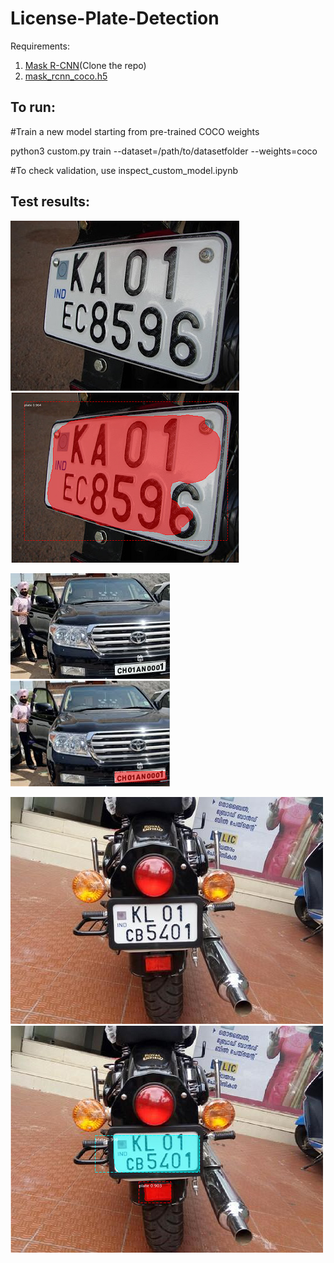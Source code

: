 # License-Plate-Detection

Requirements:
1. [Mask R-CNN](https://github.com/matterport/Mask_RCNN)(Clone the repo)
2. [mask_rcnn_coco.h5](https://github.com/matterport/Mask_RCNN/releases)

## To run:
#Train a new model starting from pre-trained COCO weights

python3 custom.py train --dataset=/path/to/datasetfolder --weights=coco

#To check validation, use inspect_custom_model.ipynb

## Test results:
![alt text](https://github.com/tanmaypandey7/License-Plate-Detection/blob/master/test%20results/true%20plate.JPG "Original plate")
![alt text](https://github.com/tanmaypandey7/License-Plate-Detection/blob/master/test%20results/detected%20plate.png "Detected plate")

![alt text](https://github.com/tanmaypandey7/License-Plate-Detection/blob/master/test%20results/true%20plate%202.jpeg "Original plate")
![alt text](https://github.com/tanmaypandey7/License-Plate-Detection/blob/master/test%20results/detected%20plate%202.png "Detected plate")

![alt text](https://github.com/tanmaypandey7/License-Plate-Detection/blob/master/test%20results/true%20plate%203.jpeg "Original plate")
![alt text](https://github.com/tanmaypandey7/License-Plate-Detection/blob/master/test%20results/detected%20plate%203.png "Detected plate")

